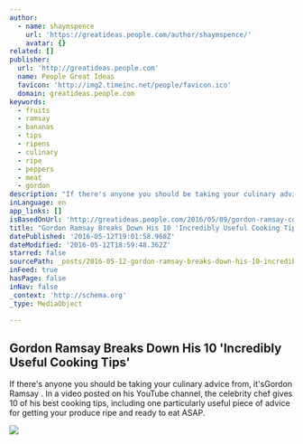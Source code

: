 ```yaml
---
author:
  - name: shaymspence
    url: 'https://greatideas.people.com/author/shaymspence/'
    avatar: {}
related: []
publisher:
  url: 'http://greatideas.people.com'
  name: People Great Ideas
  favicon: 'http://img2.timeinc.net/people/favicon.ico'
  domain: greatideas.people.com
keywords:
  - fruits
  - ramsay
  - bananas
  - tips
  - ripens
  - culinary
  - ripe
  - peppers
  - meat
  - gordon
description: "If there's anyone you should be taking your culinary advice from, it'sGordon Ramsay . In a video posted on his YouTube channel, the celebrity chef gives 10 of his best cooking tips, including one particularly useful piece of advice for getting your produce ripe and ready to eat ASAP."
inLanguage: en
app_links: []
isBasedOnUrl: 'http://greatideas.people.com/2016/05/09/gordon-ramsay-cooking-tips-how-to-ripen-fruit-fast/?utm_medium=email&utm_source=flipboard'
title: "Gordon Ramsay Breaks Down His 10 'Incredibly Useful Cooking Tips'"
datePublished: '2016-05-12T19:01:58.968Z'
dateModified: '2016-05-12T18:59:48.362Z'
starred: false
sourcePath: _posts/2016-05-12-gordon-ramsay-breaks-down-his-10-incredibly-useful-cooking.md
inFeed: true
hasPage: false
inNav: false
_context: 'http://schema.org'
_type: MediaObject

---
```

<article style=""><h1>Gordon Ramsay Breaks Down His 10 'Incredibly Useful Cooking Tips'</h1><p>If there's anyone you should be taking your culinary advice from, it'sGordon Ramsay . In a video posted on his YouTube channel, the celebrity chef gives 10 of his best cooking tips, including one particularly useful piece of advice for getting your produce ripe and ready to eat ASAP.</p><img src="http://img2.timeinc.net/people/i/2016/greatideas/blog/160523/gordon-ramsey-3-600x450.jpg" /></article>